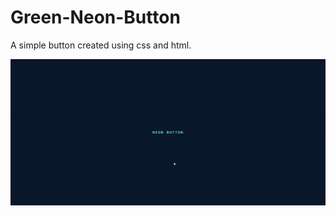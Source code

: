 # Green-Neon-Button
A simple button created using css and html.

![](https://github.com/Prem-minister/Green-Neon-Button/blob/main/neonbutton.gif)
